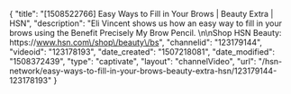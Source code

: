 {
    "title": "[1508522766] Easy Ways to Fill in Your Brows | Beauty Extra | HSN",
    "description": "Eli Vincent shows us how an easy way to fill in your brows using the Benefit Precisely My Brow Pencil. \n\nShop HSN Beauty: https:\/\/www.hsn.com\/shop\/beauty\/bs",
    "channelid": "123179144",
    "videoid": "123178193",
    "date_created": "1507218081",
    "date_modified": "1508372439",
    "type": "captivate",
    "layout": "channelVideo",
    "url": "\/hsn-network\/easy-ways-to-fill-in-your-brows-beauty-extra-hsn\/123179144-123178193"
}
